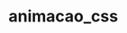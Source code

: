 # animacao_css
<!-- 
Vocês devem animar algumas coisas com determinada instrução do CSS:
Animar uma imagem de bola indo da esquerda para a direita com @keyframe, sendo que no começo da transição ela está invisível, e vai aparecendo conforme a animação acontece (animação exemplo está no slide do PG (fantasma))
Animar um ícone de sua preferência utilizando transform, é necessário fazer essa animação de uma das formas: utilizando scale() e skew() ou rotate() e translate()
Animar um botão com transition, fazendo com que o background-color dele mude de cor com uma transição suave. -->